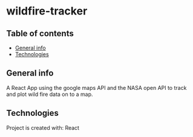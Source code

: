 # wildfire-tracker

## Table of contents
* [General info](#general-info)
* [Technologies](#technologies)


## General info
A React App using the google maps API  and the NASA open API to track and plot wild fire data on to a map.
	
## Technologies
Project is created with: React
